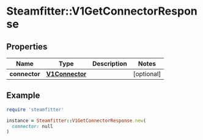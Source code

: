 # Steamfitter::V1GetConnectorResponse

## Properties

| Name | Type | Description | Notes |
| ---- | ---- | ----------- | ----- |
| **connector** | [**V1Connector**](V1Connector.md) |  | [optional] |

## Example

```ruby
require 'steamfitter'

instance = Steamfitter::V1GetConnectorResponse.new(
  connector: null
)
```

